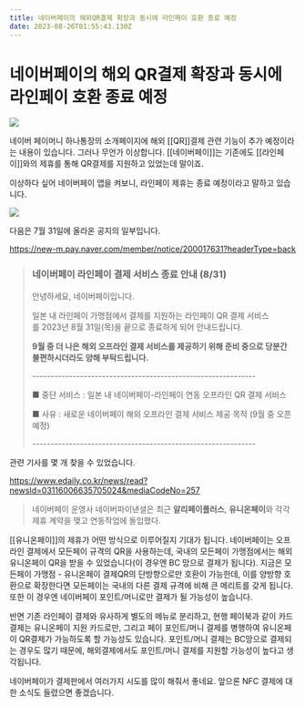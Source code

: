 ```yaml
---
title: 네이버페이의 해외QR결제 확장과 동시에 라인페이 호환 종료 예정
date: 2023-08-26T01:55:43.130Z
---
```


# 네이버페이의 해외 QR결제 확장과 동시에 라인페이 호환 종료 예정

![](../images/f3e55c7c-2f13-4d47-be00-4ece074b90e1.png)

네이버 페이머니 하나통장의 소개페이지에 해외 [[QR]]결제 관련 기능이 추가 예정이라는 내용이 있습니다. 그러나 무언가 이상합니다. [[네이버페이]]는 기존에도 [[라인페이]]와의 제휴를 통해 QR결제를 지원하고 있었는데 말이죠.

이상하다 싶어 네이버페이 앱을 켜보니, 라인페이 제휴는 종료 예정이라고 말하고 있습니다.

![](../images/df7d157f-c8e5-4129-a1a6-06a95bc20246.png)

다음은 7월 31일에 올라온 공지의 일부입니다.

<https://new-m.pay.naver.com/member/notice/200017631?headerType=back>

> ### 네이버페이 라인페이 결제 서비스 종료 안내 (8/31)
>
> 안녕하세요, 네이버페이입니다.
>
> 일본 내 라인페이 가맹점에서 결제를 지원하는 라인페이 QR 결제 서비스를 2023년 8월 31일(목)을 끝으로 종료하게 되어 안내드립니다.
>
> **9월 중 더 나은 해외 오프라인 결제 서비스를 제공하기 위해 준비 중으로 당분간 불편하시더라도 양해 부탁드립니다.**
>
> \-------------------------------------------------------------
>
> ■ 중단 서비스 : 일본 내 네이버페이-라인페이 연동 오프라인 QR 결제 서비스
>
> ■ 사유 : 새로운 네이버페이 해외 오프라인 결제 서비스 제공 목적 (9월 중 오픈 예정)
>
> \-------------------------------------------------------------

관련 기사를 몇 개 찾을 수 있었습니다.

<https://www.edaily.co.kr/news/read?newsId=03116006635705024&mediaCodeNo=257>

> 네이버페이 운영사 네이버파이낸셜은 최근 **알리페이플러스**, **유니온페이**와 각각 제휴 계약을 맺고 연동작업에 돌입했다.

[[유니온페이]]의 제휴가 어떤 방식으로 이루어질지 기대가 됩니다. 네이버페이는 오프라인 결제에서 모든페이 규격의 QR을 사용하는데, 국내의 모든페이 가맹점에서는 해외 유니온페이 QR을 받을 수 있었습니다(이 경우엔 BC 망으로 결제가 됩니다). 지금은 모든페이 가맹점 - 유니온페이 결제QR의 단방향으로만 호환이 가능한데, 이를 양방향 호환으로 확장한다면 모든페이는 국내의 다른 결제 규격에 비해 큰 메리트를 갖게 됩니다. 또한 이 경우엔 네이버페이 포인트/머니로만 결제가 될 가능성이 높습니다.

반면 기존 라인페이 결제와 유사하게 별도의 메뉴로 분리하고, 현행 페이북과 같이 카드결제는 유니온페이 지원 카드로만, 그리고 페이 포인트/머니 결제를 병행하여 유니온페이 QR결제가 가능하도록 할 가능성도 있습니다. 포인트/머니 결제는 BC망으로 결제되는 경우도 많기 때문에, 해외결제에서도 포인트/머니 결제를 지원할 가능성이 높다고 생각됩니다.

네이버페이가 결제판에서 여러가지 시도를 많이 해줘서 좋네요. 앞으론 NFC 결제에 대한 소식도 들렸으면 좋겠습니다.
